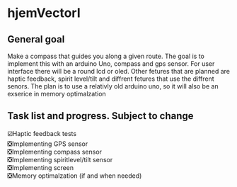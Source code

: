 # hjemVectorI
## General goal
Make a compass that guides you along a given route. The goal is to implement this with an arduino Uno, compass and gps sensor. For user interface there will be a round lcd or oled. Other fetures that are planned are haptic feedback, spirit level/tilt and diffrent fetures that use the diffrent senors. The plan is to use a relativly old arduino uno, so it will also be an exserice in memory optimalzation
## Task list and progress. Subject to change
☑️Haptic feedback tests <br>
❎Implementing GPS sensor<br>
❎Implementing compass sensor<br>
❎Implementing spiritlevel/tilt sensor<br>
❎Implementing screen<br>
❎Memory optimalzation (if and when needed)<br>
